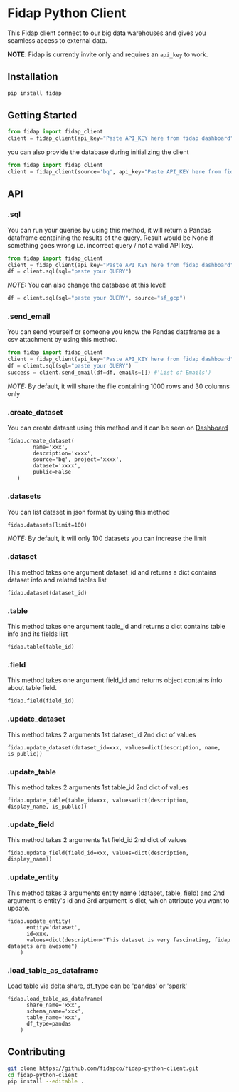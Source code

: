 # Fidap Python Client
This Fidap client connect to our big data warehouses and gives you seamless access to external data.

**NOTE**: Fidap is currently invite only and requires an `api_key` to work.
## Installation
```bash
pip install fidap
```
## Getting Started
```python
from fidap import fidap_client
client = fidap_client(api_key="Paste API_KEY here from fidap dashboard")
```
you can also provide the database during initializing the client
```python
from fidap import fidap_client
client = fidap_client(source='bq', api_key="Paste API_KEY here from fidap dashboard")
```
## API
### .sql
You can run your queries by using this method, it will return a Pandas dataframe containing the results of the query. Result would be None if something goes wrong i.e. incorrect query / not a valid API key.
```python
from fidap import fidap_client
client = fidap_client(api_key="Paste API_KEY here from fidap dashboard")
df = client.sql(sql="paste your QUERY")
```
*NOTE:* You can also change the database at this level!
```python
df = client.sql(sql="paste your QUERY", source="sf_gcp")
```
### .send_email
You can send yourself or someone you know the Pandas dataframe as a csv attachment by using this method.
```python
from fidap import fidap_client
client = fidap_client(api_key="Paste API_KEY here from fidap dashboard")
df = client.sql(sql="paste your QUERY")
success = client.send_email(df=df, emails=[]) #'List of Emails')
```
*NOTE:* By default, it will share the file containing 1000 rows and 30 columns only
### .create_dataset
You can create dataset using this method and it can be seen on [Dashboard](https://app.fidap.com)
```
fidap.create_dataset(
        name='xxx', 
        description='xxxx', 
        source='bq', project='xxxx', 
        dataset='xxxx', 
        public=False
   )
```
### .datasets
You can list dataset in json format by using this method
```
fidap.datasets(limit=100)
```
*NOTE:* By default, it will only 100 datasets you can increase the limit
### .dataset
This method takes one argument dataset_id and returns a dict contains dataset info and related tables list
```
fidap.dataset(dataset_id)
```
### .table
This method takes one argument table_id and returns a dict contains table info and its fields list
```
fidap.table(table_id)
```
### .field
This method takes one argument field_id and returns object contains info about table field.
```
fidap.field(field_id)
```
### .update_dataset
This method takes 2 arguments 1st dataset_id 2nd dict of values
```
fidap.update_dataset(dataset_id=xxx, values=dict(description, name, is_public))
```
### .update_table
This method takes 2 arguments 1st table_id 2nd dict of values
```
fidap.update_table(table_id=xxx, values=dict(description, display_name, is_public))
```
### .update_field
This method takes 2 arguments 1st field_id 2nd dict of values
```
fidap.update_field(field_id=xxx, values=dict(description, display_name))
```
### .update_entity
This method takes 3 arguments entity name (dataset, table, field) and 2nd argument is entity's id and 3rd argument is dict, which attribute you want to update.
```
fidap.update_entity(
      entity='dataset', 
      id=xxx, 
      values=dict(description="This dataset is very fascinating, fidap datasets are awesome")
    )
```
### .load_table_as_dataframe
Load table via delta share, df_type can be 'pandas' or 'spark'
```
fidap.load_table_as_dataframe(
      share_name='xxx',
      schema_name='xxx',
      table_name='xxx',
      df_type=pandas
    )
```

## Contributing
```bash
git clone https://github.com/fidapco/fidap-python-client.git
cd fidap-python-client
pip install --editable .
```

